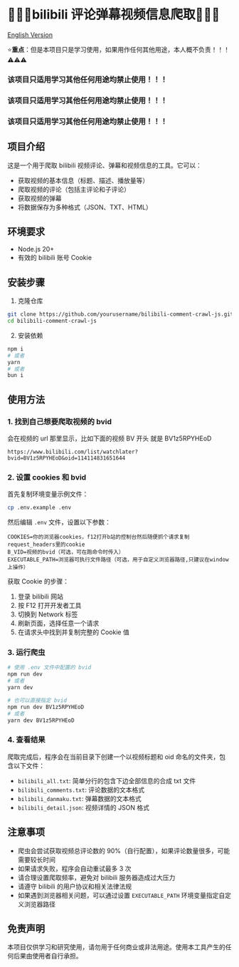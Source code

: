 # &#x1F308;&#x1F308;&#x1F308;bilibili 评论弹幕视频信息爬取&#x1F308;&#x1F308;&#x1F308;

[English Version](README.en.md)

⭐**重点**：但是本项目只是学习使用，如果用作任何其他用途，本人概不负责！！！⚠⚠⚠

### 该项目只适用学习其他任何用途均禁止使用！！！

### 该项目只适用学习其他任何用途均禁止使用！！！

### 该项目只适用学习其他任何用途均禁止使用！！！

## 项目介绍

这是一个用于爬取 bilibili 视频评论、弹幕和视频信息的工具。它可以：

- 获取视频的基本信息（标题、描述、播放量等）
- 爬取视频的评论（包括主评论和子评论）
- 获取视频的弹幕
- 将数据保存为多种格式（JSON、TXT、HTML）

## 环境要求

- Node.js 20+
- 有效的 bilibili 账号 Cookie

## 安装步骤

1. 克隆仓库

```bash
git clone https://github.com/yourusername/bilibili-comment-crawl-js.git
cd bilibili-comment-crawl-js
```

2. 安装依赖

```bash
npm i
# 或者
yarn
# 或者
bun i
```

## 使用方法

### 1. 找到自己想要爬取视频的 bvid

会在视频的 url 那里显示，比如下面的视频 BV 开头 就是 BV1z5RPYHEoD

```
https://www.bilibili.com/list/watchlater?bvid=BV1z5RPYHEoD&oid=114114831651644
```

### 2. 设置 cookies 和 bvid

首先复制环境变量示例文件：

```bash
cp .env.example .env
```

然后编辑 `.env` 文件，设置以下参数：

```
COOKIES=你的浏览器cookies，f12打开b站的控制台然后随便抓个请求复制request_headers里的cookie
B_VID=视频的bvid（可选，可在跑命令时传入）
EXECUTABLE_PATH=浏览器可执行文件路径（可选，用于自定义浏览器路径,只建议在window上操作）
```

获取 Cookie 的步骤：

1. 登录 bilibili 网站
2. 按 F12 打开开发者工具
3. 切换到 Network 标签
4. 刷新页面，选择任意一个请求
5. 在请求头中找到并复制完整的 Cookie 值

### 3. 运行爬虫

```bash
# 使用 .env 文件中配置的 bvid
npm run dev
# 或者
yarn dev

# 也可以直接指定 bvid
npm run dev BV1z5RPYHEoD
# 或者
yarn dev BV1z5RPYHEoD
```

### 4. 查看结果

爬取完成后，程序会在当前目录下创建一个以视频标题和 oid 命名的文件夹，包含以下文件：

- `bilibili_all.txt`: 简单分行的包含下边全部信息的合成 txt 文件
- `bilibili_comments.txt`: 评论数据的文本格式
- `bilibili_danmaku.txt`: 弹幕数据的文本格式
- `bilibili_detail.json`: 视频详情的 JSON 格式

## 注意事项

- 爬虫会尝试获取视频总评论数的 90%（自行配置），如果评论数量很多，可能需要较长时间
- 如果请求失败，程序会自动重试最多 3 次
- 请合理设置爬取频率，避免对 bilibili 服务器造成过大压力
- 请遵守 bilibili 的用户协议和相关法律法规
- 如果遇到浏览器相关问题，可以通过设置 `EXECUTABLE_PATH` 环境变量指定自定义浏览器路径

## 免责声明

本项目仅供学习和研究使用，请勿用于任何商业或非法用途。使用本工具产生的任何后果由使用者自行承担。
